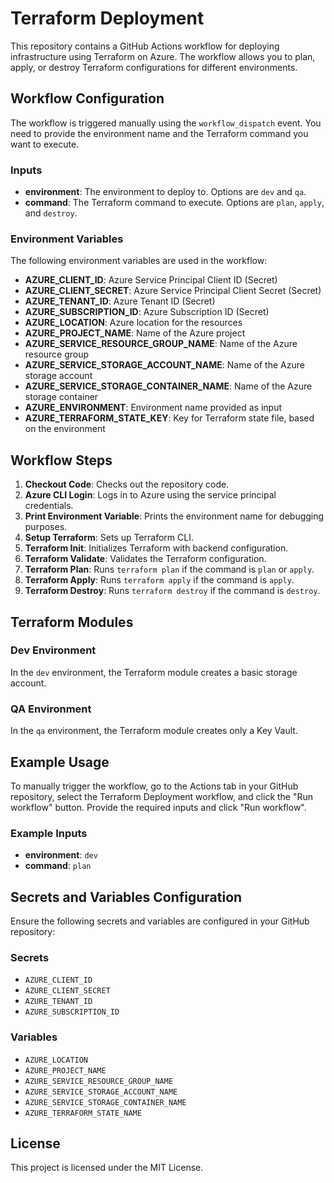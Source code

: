 # Terraform Deployment

This repository contains a GitHub Actions workflow for deploying infrastructure using Terraform on Azure. The workflow allows you to plan, apply, or destroy Terraform configurations for different environments.

## Workflow Configuration

The workflow is triggered manually using the `workflow_dispatch` event. You need to provide the environment name and the Terraform command you want to execute.

### Inputs

- **environment**: The environment to deploy to. Options are `dev` and `qa`.
- **command**: The Terraform command to execute. Options are `plan`, `apply`, and `destroy`.

### Environment Variables

The following environment variables are used in the workflow:

- **AZURE_CLIENT_ID**: Azure Service Principal Client ID (Secret)
- **AZURE_CLIENT_SECRET**: Azure Service Principal Client Secret (Secret)
- **AZURE_TENANT_ID**: Azure Tenant ID (Secret)
- **AZURE_SUBSCRIPTION_ID**: Azure Subscription ID (Secret)
- **AZURE_LOCATION**: Azure location for the resources
- **AZURE_PROJECT_NAME**: Name of the Azure project
- **AZURE_SERVICE_RESOURCE_GROUP_NAME**: Name of the Azure resource group
- **AZURE_SERVICE_STORAGE_ACCOUNT_NAME**: Name of the Azure storage account
- **AZURE_SERVICE_STORAGE_CONTAINER_NAME**: Name of the Azure storage container
- **AZURE_ENVIRONMENT**: Environment name provided as input
- **AZURE_TERRAFORM_STATE_KEY**: Key for Terraform state file, based on the environment

## Workflow Steps

1. **Checkout Code**: Checks out the repository code.
2. **Azure CLI Login**: Logs in to Azure using the service principal credentials.
3. **Print Environment Variable**: Prints the environment name for debugging purposes.
4. **Setup Terraform**: Sets up Terraform CLI.
5. **Terraform Init**: Initializes Terraform with backend configuration.
6. **Terraform Validate**: Validates the Terraform configuration.
7. **Terraform Plan**: Runs `terraform plan` if the command is `plan` or `apply`.
8. **Terraform Apply**: Runs `terraform apply` if the command is `apply`.
9. **Terraform Destroy**: Runs `terraform destroy` if the command is `destroy`.

## Terraform Modules

### Dev Environment

In the `dev` environment, the Terraform module creates a basic storage account.

### QA Environment

In the `qa` environment, the Terraform module creates only a Key Vault.

## Example Usage

To manually trigger the workflow, go to the Actions tab in your GitHub repository, select the Terraform Deployment workflow, and click the "Run workflow" button. Provide the required inputs and click "Run workflow".

### Example Inputs

- **environment**: `dev`
- **command**: `plan`

## Secrets and Variables Configuration

Ensure the following secrets and variables are configured in your GitHub repository:

### Secrets

- `AZURE_CLIENT_ID`
- `AZURE_CLIENT_SECRET`
- `AZURE_TENANT_ID`
- `AZURE_SUBSCRIPTION_ID`

### Variables

- `AZURE_LOCATION`
- `AZURE_PROJECT_NAME`
- `AZURE_SERVICE_RESOURCE_GROUP_NAME`
- `AZURE_SERVICE_STORAGE_ACCOUNT_NAME`
- `AZURE_SERVICE_STORAGE_CONTAINER_NAME`
- `AZURE_TERRAFORM_STATE_NAME`

## License

This project is licensed under the MIT License.